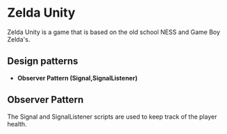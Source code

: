 # Zelda Unity
Zelda Unity is a game that is based on the old school NESS and Game Boy Zelda's.


## Design patterns
- **Observer Pattern (Signal,SignalListener)**






## Observer Pattern
The Signal and SignalListener scripts are used to keep track of the player health.